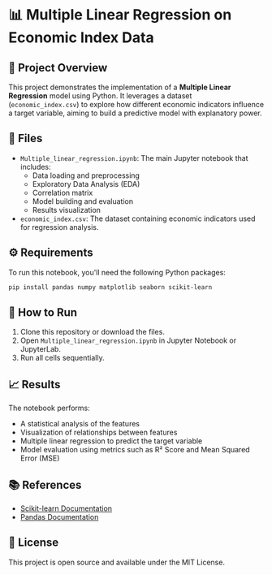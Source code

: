 # 📊 Multiple Linear Regression on Economic Index Data

## 📝 Project Overview

This project demonstrates the implementation of a **Multiple Linear Regression** model using Python. It leverages a dataset (`economic_index.csv`) to explore how different economic indicators influence a target variable, aiming to build a predictive model with explanatory power.

## 📁 Files

- `Multiple_linear_regression.ipynb`: The main Jupyter notebook that includes:
  - Data loading and preprocessing
  - Exploratory Data Analysis (EDA)
  - Correlation matrix
  - Model building and evaluation
  - Results visualization
- `economic_index.csv`: The dataset containing economic indicators used for regression analysis.

## ⚙️ Requirements

To run this notebook, you'll need the following Python packages:

```bash
pip install pandas numpy matplotlib seaborn scikit-learn
```

## 🚀 How to Run

1. Clone this repository or download the files.
2. Open `Multiple_linear_regression.ipynb` in Jupyter Notebook or JupyterLab.
3. Run all cells sequentially.

## 📈 Results

The notebook performs:
- A statistical analysis of the features
- Visualization of relationships between features
- Multiple linear regression to predict the target variable
- Model evaluation using metrics such as R² Score and Mean Squared Error (MSE)

## 📚 References

- [Scikit-learn Documentation](https://scikit-learn.org/stable/documentation.html)
- [Pandas Documentation](https://pandas.pydata.org/)

## 📌 License

This project is open source and available under the MIT License.
